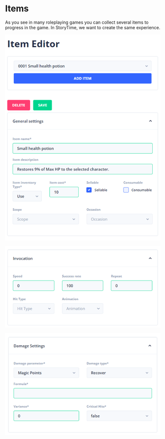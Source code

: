 # Items

As you see in many roleplaying games you can collect several items to progress in the game. In StoryTime, we want to create the same experience.

![](../../../../../.gitbook/assets/storytime-item-editor.png)

![](../../../../../.gitbook/assets/storytime-item-editor-invocation.png)

![](../../../../../.gitbook/assets/storytime-item-editor-damage-settings.png)
